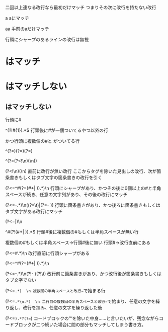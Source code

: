 
二回以上連なる改行なら最初だけマッチ
つまりその次に改行を持たない改行

a
aにマッチ

aa
手前のaだけマッチ


行頭にシャープのあるラインの改行は無視

# はマッチ
# はマッチしない
## はマッチしない

行頭に#

^(?!#{1}).*$
行頭後に#が一個ついてるやつ以外の行

かつ行頭に複数個の#と がついてる行


^(?=)(?=)(?=)

^(?=(?<!\n)(\n))


(?<!\n)(\n)
直前に改行が無い改行
ここからタグを除いた見出しの改行、次が箇条書きもしくはタブ文字の箇条書きの改行を引く

(?<=^#(?=(#+| )).*)\n
行頭にシャープがあり、かつその後に0個以上の#と半角スペースが続き、任意の文字列があり、その後の改行にマッチ

(?<=-.*)\n((?=\t)|(?=- ))
行頭に箇条書きがあり、かつ後ろに箇条書きもしくはタブ文字がある改行にマッチ

(?<=\|)\n



^#(?!(#+| )).*$
行頭#後に複数個の#もしくは半角スペースが無い行

複数個の#もしくは半角スペース→行頭#後に無い
行頭#→改行直前にある

(?<=#.*)\n
改行直前に行頭シャープがある



(?<=^#(?=(#+| )).*)\n


(?<=-.*)\n(?!- )(?!\t)
改行前に箇条書きがあり、かつ改行後が箇条書きもしくはタブ文字でない



(?<=```.*)  \n
複数回の半角スペースと改行→```で始まる行

(?<=```.*\n.*)  \n
二行目の複数回の半角スペースと改行→```で始まり、任意の文字を繰り返し、改行を挟み、任意の文字を繰り返した後

(?<=```).*?(?=```)
コードブロックの‘‘‘を除いた中身……と言いたいが、残念ながらコードブロックが二つ続いた場合に間の部分もマッチしてしまう書き方。